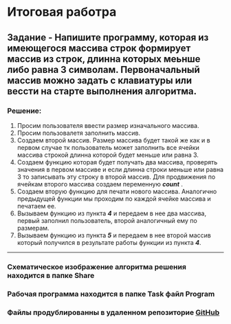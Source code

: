 # Итоговая работра

## Задание - Напишите программу, которая из имеющегося массива строк формирует массив из строк, длинна которых меьнше либо равна 3 символам. Первоначальный массив можно задать с клавиатуры или вессти на старте выполнения алгоритма.

### Решение:

1. Просим пользователя ввести размер изначального массива.
2. Просим пользовалетя заполнить массив.
3. Создаем второй массив. Размер массива будет такой же как и в первом случае тк пользователь может заполнить все ячейки массива строкой длинна которой будет меньше или равна 3.
4. Создаем функцию которая будет получать два массива, проверять значения в первом массиве и если длинна строки меньше или равна 3 то записывать эту строку в второй массив. Для продвижения по ячейкам второго массива создаем переменную ***count*** .
5. Создаем вторую функцию для печати нового массива. Аналогично предыдущей функции мы проходим по каждой ячейке массива и печатаем ее.
6. Вызываем функцию из пункта ***4*** и передаем в нее два массива, первый заполнил пользователь, второй аналогичный ему по размерам.
7. Вызываем функцию из пункта ***5*** и передаем в нее второй массив который получился в результате работы функции из пункта ***4***.

***
### Схематическое изображение алгоритма решения находится в папке **Share**
### Рабочая программа находится в папке **Task** файл **Program**
### Файлы продублированны в удаленном репозиторие [GitHub](https://github.com/Ilya4ke/FinalTask.git)